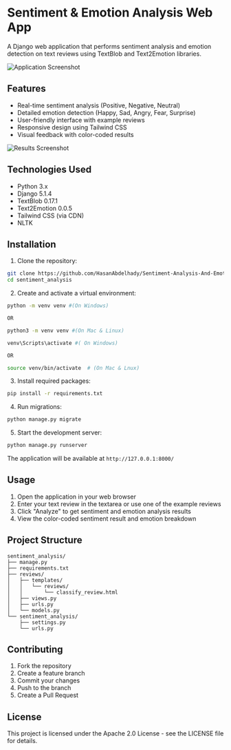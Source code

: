 # Sentiment & Emotion Analysis Web App

A Django web application that performs sentiment analysis and emotion detection on text reviews using TextBlob and Text2Emotion libraries.

![Application Screenshot](screenshots/app-screenshot.png)

## Features

- Real-time sentiment analysis (Positive, Negative, Neutral)
- Detailed emotion detection (Happy, Sad, Angry, Fear, Surprise)
- User-friendly interface with example reviews
- Responsive design using Tailwind CSS
- Visual feedback with color-coded results

![Results Screenshot](screenshots/results-screenshot.png)

## Technologies Used

- Python 3.x
- Django 5.1.4
- TextBlob 0.17.1
- Text2Emotion 0.0.5
- Tailwind CSS (via CDN)
- NLTK

## Installation

1. Clone the repository:

```sh
git clone https://github.com/HasanAbdelhady/Sentiment-Analysis-And-Emotions-Detection.git
cd sentiment_analysis
```

2. Create and activate a virtual environment:

```sh
python -m venv venv #(On Windows)

OR

python3 -m venv venv #(On Mac & Linux)

venv\Scripts\activate #( On Windows)

OR

source venv/bin/activate  # (On Mac & Lnux)
```

3. Install required packages:

```sh
pip install -r requirements.txt
```

4. Run migrations:

```sh
python manage.py migrate
```

5. Start the development server:

```sh
python manage.py runserver
```

The application will be available at `http://127.0.0.1:8000/`

## Usage

1. Open the application in your web browser
2. Enter your text review in the textarea or use one of the example reviews
3. Click "Analyze" to get sentiment and emotion analysis results
4. View the color-coded sentiment result and emotion breakdown

## Project Structure

```
sentiment_analysis/
├── manage.py
├── requirements.txt
├── reviews/
│   ├── templates/
│   │   └── reviews/
│   │       └── classify_review.html
│   ├── views.py
│   ├── urls.py
│   └── models.py
└── sentiment_analysis/
    ├── settings.py
    └── urls.py
```

## Contributing

1. Fork the repository
2. Create a feature branch
3. Commit your changes
4. Push to the branch
5. Create a Pull Request

## License

This project is licensed under the Apache 2.0 License - see the LICENSE file for details.
